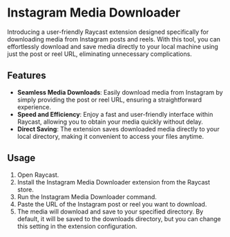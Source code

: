# Instagram Media Downloader

Introducing a user-friendly Raycast extension designed specifically for downloading media from Instagram posts and reels. With this tool, you can effortlessly download and save media directly to your local machine using just the post or reel URL, eliminating unnecessary complications.

## Features

- **Seamless Media Downloads**: Easily download media from Instagram by simply providing the post or reel URL, ensuring a straightforward experience.
- **Speed and Efficiency**: Enjoy a fast and user-friendly interface within Raycast, allowing you to obtain your media quickly without delay.
- **Direct Saving**: The extension saves downloaded media directly to your local directory, making it convenient to access your files anytime.

## Usage

1. Open Raycast.
2. Install the Instagram Media Downloader extension from the Raycast store.
3. Run the Instagram Media Downloader command.
4. Paste the URL of the Instagram post or reel you want to download.
5. The media will download and save to your specified directory. By default, it will be saved to the downloads directory, but you can change this setting in the extension configuration.

